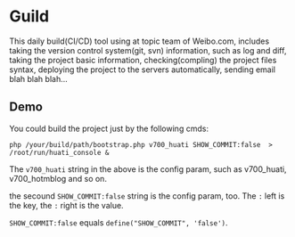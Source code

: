 # Guild

This daily build(CI/CD) tool using at topic team of Weibo.com, includes taking the version control system(git, svn) information, such as log and diff, taking the project basic information, checking(compling) the project files syntax, deploying the project to the servers automatically, sending email blah blah blah...

## Demo

You could build the project just by the following cmds:

`php /your/build/path/bootstrap.php v700_huati SHOW_COMMIT:false  > /root/run/huati_console &`

The `v700_huati` string in the above is the config param, such as v700_huati, v700_hotmblog and so on.

the secound `SHOW_COMMIT:false` string is the config param, too. The `:` left is the key, the `:` right is the value.

`SHOW_COMMIT:false` equals `define("SHOW_COMMIT", 'false')`.
